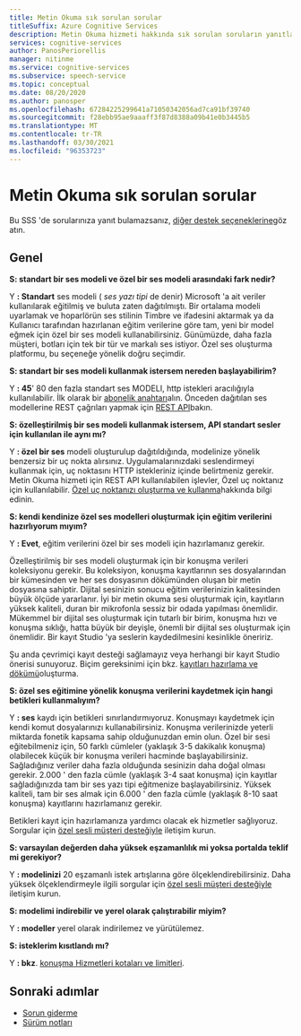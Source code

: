 ```yaml
---
title: Metin Okuma sık sorulan sorular
titleSuffix: Azure Cognitive Services
description: Metin Okuma hizmeti hakkında sık sorulan soruların yanıtlarını alın.
services: cognitive-services
author: PanosPeriorellis
manager: nitinme
ms.service: cognitive-services
ms.subservice: speech-service
ms.topic: conceptual
ms.date: 08/20/2020
ms.author: panosper
ms.openlocfilehash: 67284225299641a71050342056ad7ca91bf39740
ms.sourcegitcommit: f28ebb95ae9aaaff3f87d8388a09b41e0b3445b5
ms.translationtype: MT
ms.contentlocale: tr-TR
ms.lasthandoff: 03/30/2021
ms.locfileid: "96353723"
---
```

# <a name="text-to-speech-frequently-asked-questions"></a>Metin Okuma sık sorulan sorular

Bu SSS 'de sorularınıza yanıt bulamazsanız, [diğer destek seçeneklerine](../cognitive-services-support-options.md?context=%2fazure%2fcognitive-services%2fspeech-service%2fcontext%2fcontext%253fcontext%253d%2fazure%2fcognitive-services%2fspeech-service%2fcontext%2fcontext)göz atın.

## <a name="general"></a>Genel

**S: standart bir ses modeli ve özel bir ses modeli arasındaki fark nedir?**

Y **: Standart** ses modeli ( _ses yazı tipi_ de denir) Microsoft 'a ait veriler kullanılarak eğitilmiş ve buluta zaten dağıtılmıştı. Bir ortalama modeli uyarlamak ve hoparlörün ses stilinin Timbre ve ifadesini aktarmak ya da Kullanıcı tarafından hazırlanan eğitim verilerine göre tam, yeni bir model eğmek için özel bir ses modeli kullanabilirsiniz. Günümüzde, daha fazla müşteri, botları için tek bir tür ve markalı ses istiyor. Özel ses oluşturma platformu, bu seçeneğe yönelik doğru seçimdir.

**S: standart bir ses modeli kullanmak istersem nereden başlayabilirim?**

Y **: 45**' 80 den fazla standart ses MODELI, http istekleri aracılığıyla kullanılabilir. İlk olarak bir [abonelik anahtarı](./overview.md#try-the-speech-service-for-free)alın. Önceden dağıtılan ses modellerine REST çağrıları yapmak için [REST API](./overview.md#reference-docs)bakın.

**S: özelleştirilmiş bir ses modeli kullanmak istersem, API standart sesler için kullanılan ile aynı mı?**

Y **: özel bir ses** modeli oluşturulup dağıtıldığında, modelinize yönelik benzersiz bir uç nokta alırsınız. Uygulamalarınızdaki seslendirmeyi kullanmak için, uç noktasını HTTP istekleriniz içinde belirtmeniz gerekir. Metin Okuma hizmeti için REST API kullanılabilen işlevler, Özel uç noktanız için kullanılabilir. [Özel uç noktanızı oluşturma ve kullanma](./how-to-custom-voice-create-voice.md#create-and-use-a-custom-voice-endpoint)hakkında bilgi edinin.

**S: kendi kendinize özel ses modelleri oluşturmak için eğitim verilerini hazırlıyorum mıyım?**

Y **: Evet**, eğitim verilerini özel bir ses modeli için hazırlamanız gerekir.

Özelleştirilmiş bir ses modeli oluşturmak için bir konuşma verileri koleksiyonu gerekir. Bu koleksiyon, konuşma kayıtlarının ses dosyalarından bir kümesinden ve her ses dosyasının dökümünden oluşan bir metin dosyasına sahiptir. Dijital sesinizin sonucu eğitim verilerinizin kalitesinden büyük ölçüde yararlanır. İyi bir metin okuma sesi oluşturmak için, kayıtların yüksek kaliteli, duran bir mikrofonla sessiz bir odada yapılması önemlidir. Mükemmel bir dijital ses oluşturmak için tutarlı bir birim, konuşma hızı ve konuşma sıklığı, hatta büyük bir deyişle, önemli bir dijital ses oluşturmak için önemlidir. Bir kayıt Studio 'ya seslerin kaydedilmesini kesinlikle öneririz.

Şu anda çevrimiçi kayıt desteği sağlamayız veya herhangi bir kayıt Studio önerisi sunuyoruz. Biçim gereksinimi için bkz. [kayıtları hazırlama ve dökümü](./how-to-custom-voice-create-voice.md)oluşturma.

**S: özel ses eğitimine yönelik konuşma verilerini kaydetmek için hangi betikleri kullanmalıyım?**

Y **: ses** kaydı için betikleri sınırlandırmıyoruz. Konuşmayı kaydetmek için kendi komut dosyalarınızı kullanabilirsiniz. Konuşma verilerinizde yeterli miktarda fonetik kapsama sahip olduğunuzdan emin olun. Özel bir sesi eğitebilmeniz için, 50 farklı cümleler (yaklaşık 3-5 dakikalık konuşma) olabilecek küçük bir konuşma verileri hacminde başlayabilirsiniz. Sağladığınız veriler daha fazla olduğunda sesinizin daha doğal olması gerekir. 2.000 ' den fazla cümle (yaklaşık 3-4 saat konuşma) için kayıtlar sağladığınızda tam bir ses yazı tipi eğitmenize başlayabilirsiniz. Yüksek kaliteli, tam bir ses almak için 6.000 ' den fazla cümle (yaklaşık 8-10 saat konuşma) kayıtlarını hazırlamanız gerekir.

Betikleri kayıt için hazırlamanıza yardımcı olacak ek hizmetler sağlıyoruz. Sorgular için [özel sesli müşteri desteğiyle](mailto:customvoice@microsoft.com?subject=Inquiries%20about%20scripts%20generation%20for%20Custom%20Voice%20creation) iletişim kurun.

**S: varsayılan değerden daha yüksek eşzamanlılık mi yoksa portalda teklif mi gerekiyor?**

Y **: modelinizi** 20 eşzamanlı istek artışlarına göre ölçeklendirebilirsiniz. Daha yüksek ölçeklendirmeyle ilgili sorgular için [özel sesli müşteri desteğiyle](mailto:customvoice@microsoft.com?subject=Inquiries%20about%20scripts%20generation%20for%20Custom%20Voice%20creation) iletişim kurun.

**S: modelimi indirebilir ve yerel olarak çalıştırabilir miyim?**

Y **: modeller** yerel olarak indirilemez ve yürütülemez.

**S: isteklerim kısıtlandı mı?**

Y **: bkz**. [konuşma Hizmetleri kotaları ve limitleri](speech-services-quotas-and-limits.md).

## <a name="next-steps"></a>Sonraki adımlar

- [Sorun giderme](troubleshooting.md)
- [Sürüm notları](releasenotes.md)